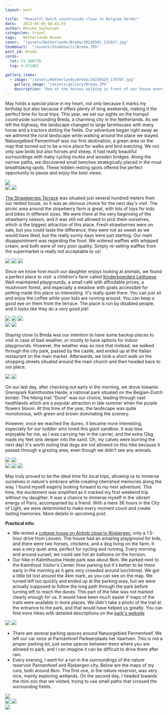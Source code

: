 ```yaml
---
layout: post

title:  "Peaceful Dutch countryside close to Belgium border"
date:   2023-05-05 08:43:59
author: Monika Suchoszek
categories: travel
tags:	Netherlands Breda
cover:  "/assets/Netherlands/Breda/20230501_132917.jpg"
thumbnail:  "/assets/thumbnails/Breda.JPG"
post_id: Breda
cords:
  lat: 51.508735
  lng: 4.671881
  
gallery_items:
  - image: "/assets/Netherlands/Breda/20230429_174707.jpg"
    gallery_image: "/assets/gallery/Breda.JPG"
    description: "One of the horses walking in front of our house every day!"
---
```


May holds a special place in my heart, not only because it marks my birthday but also because it offers plenty of long 
weekends, making it the perfect time for local trips. This year, we set our sights on the tranquil countryside surrounding 
Breda, a charming city in the Netherlands. As we left the highway, the landscape 
changed to large farmhouses with many horse and a tractors dotting the fields. Our adventure began right away as we 
admired the rural landscape while walking around the place we stayed. Natuurgebied Pannenhoef was our first destination, 
a green area on the map that turned out to be a nice place for walks and bird watching. We not only saw birds but also 
horses and sheep. It had really beautiful surroundings with many cycling routes and wooden bridges. Along the narrow paths, 
we discovered small benches strategically placed in the most breathtaking spots. These hidden resting spots offered the 
perfect opportunity to pause and enjoy the best views.

<img src="/assets/Netherlands/Breda/20230429_163700.jpg" />

<div class="row">
  <img src="/assets/Netherlands/Breda/20230429_165908.jpg" class="column-50" />
  <img src="/assets/Netherlands/Breda/20230429_161342.jpg" class="column-50" />
</div>

[The Strawberries Terrace](https://www.hetaardbeienterras.nl/) was situated just several hundred meters from our rented house, so it was an obvious choice 
for the next day's visit. The picnic area around the strawberry farm is great, with lots of toys for kids and bikes in 
different sizes. We were there at the very beginning of the strawberry season, and it was still not allowed to pick them 
ourselves, which is the biggest attraction of this place. Fresh strawberries were on sale, but you could taste the 
difference; they were not as sweet as we would have liked, but the really sunny days were just starting. Our main 
disappointment was regarding the food. We ordered waffles with whipped cream, and both were of very poor quality. 
Simply re-selling waffles from the supermarket is really not acceptable to us!

<img src="/assets/Netherlands/Breda/20230430_114407.jpg" />
<img src="/assets/Netherlands/Breda/20230430_114300.jpg" />
<img src="/assets/Netherlands/Breda/20230430_114314.jpg" />

Since we know how much our daughter enjoys looking at animals, we found a perfect place to visit: a children's farm called
[Kinderboerderij Leijhoeve](https://leijhoeve.nl/). Well-maintained playgrounds, a small café with affordable prices, a 
mushroom forest, and especially a meadow with goats accessible for petting made this place so interesting. It's really 
quiet there. You can just sit and enjoy the coffee while your kids are running around. You can keep a good eye on them 
from the terrace. The place is run by disabled people, and it looks like they do a very good job!

<img src="/assets/Netherlands/Breda/20230430_145356.jpg" />
<img src="/assets/Netherlands/Breda/20230430_150442.jpg" />
<img src="/assets/Netherlands/Breda/20230430_151727.jpg" />

<div class="row">
  <img src="/assets/Netherlands/Breda/20230430_152056.jpg" class="column-50" />
  <img src="/assets/Netherlands/Breda/20230430_145724.jpg" class="column-50" />
</div>

Staying close to Breda was our intention to have some backup places to visit in case of bad weather, or mostly to have 
options for indoor playgrounds. However, the weather was so nice that instead, we walked through the city park, passed 
by the castle, and ended up at the Italian restaurant on the main market. Afterwards, we took a short walk on the 
shopping streets situated around the main church and then headed back to our place.

<img src="/assets/Netherlands/Breda/20230430_160527.jpg" />
<img src="/assets/Netherlands/Breda/20230430_174142.jpg" />

On our last day, after checking out early in the morning, we drove towards Grenspark Kalmthoutse Heide, a national park 
situated on the Belgian-Dutch border. The hiking trail "Dune" was our choice, leading through vast heathlands which are a 
popular attraction in late summer when the purple flowers bloom. At this time of the year, the landscape was quite monotonous, with green and 
brown dominating the scenery.

However, once we reached the dunes, it became more interesting, especially for our toddler who loved this giant sandbox. 
It was less enjoyable for me, as I was carrying her in the carrier, and the extra 12kg made my feet sink deeper into the 
sand. Oh, my calves were burning the next day! It's worth noting that dogs are not allowed on this hike because it passes 
through a grazing area, even though we didn't see any animals.

<div class="row">
  <img src="/assets/Netherlands/Breda/20230501_113319.jpg" class="column-50" />
  <img src="/assets/Netherlands/Breda/20230501_150355.jpg" class="column-50" />
</div>

<img src="/assets/Netherlands/Breda/20230501_113815.jpg" />
<img src="/assets/Netherlands/Breda/20230501_132917.jpg" />
<img src="/assets/Netherlands/Breda/20230501_121422.jpg" />

May truly proved to be the ideal time for local trips, allowing us to immerse ourselves in nature's embrace while creating 
cherished memories along the way. I found myself eagerly looking forward to my next adventure. This time, the excitement 
was amplified as it marked my first weekend trip without my daughter. It was a chance to immerse myself in the vibrant 
energy of Paris, accompanied by a friend. With a mere 36 hours in the City of Light, we were determined to make every 
moment count and create lasting memories. More details in upcoming post.

__Practical info:__

  * We rented a [cottage house on Airbnb close to Rijsbergen](https://www.hoevenelleveld.nl), only a 1.5-hour drive from 
Leuven. The house had an amazing playground for kids, and there were two horses, chickens, and a dog living on the farm. 
It was a very quiet area, perfect for cycling and running. Every morning and around sunset, we could see hot air balloons 
on the horizon. 
  * Our hike in Kalmthoutse Heide park was about 8km. We parked next to the Kalmthout Visitor's Center (free parking but 
  it's better to be there early in the morning as it gets very crowded around lunchtime). We got a little bit lost around 
  the 4km mark, as you can see on the map. We turned left too quickly and ended up at the parking area, but we were actually 
  supposed to follow the long path through the park before turning left to reach the dunes. This part of the hike was not 
  marked clearly enough for us. It would have been much easier if maps of the trails were available in more places. We 
  didn't take a photo of the trail at the entrance to the park, and that would have helped us greatly. You can find more 
  hikes with detailed descriptions on the [park's website](https://grensparkkalmthoutseheide.com/en/wandelroutes/0) 

<img src="/assets/Netherlands/Breda/20230501_150346.jpg" />
<img src="/assets/Netherlands/Breda/Screenshot 2023-05-02 215019.png" />

  * There are several parking spaces around Natuurgebied Pannenhoef. We left our car once at Pannenhoef Parkeerplaats het 
Vaartven. This is not a proper parking lot, just some spaces between trees where you are allowed to park, and I can 
imagine it can be difficult to drive there after rain.
  * Every evening, I went for a run in the surroundings of the nature reservoir Pannenhoef and Rijsbergen city. Below 
are the maps of my runs, both around 8km. The first one, in the nature reservoir, was very nice, mainly exploring wetlands. 
On the second day, I headed towards the mini zoo that we visited, trying to use small paths that crossed the surrounding 
fields.

<img src="/assets/Netherlands/Breda/Screenshot 2023-06-14 204244.JPG" />

<div class="row">
  <img src="/assets/Netherlands/Breda/IMG_20230429_195444_469.jpg" class="column-50" />
  <img src="/assets/Netherlands/Breda/IMG_20230429_200134_380.jpg" class="column-50" />
</div>

<img src="/assets/Netherlands/Breda/Screenshot 2023-06-14 204339.JPG" />


  
